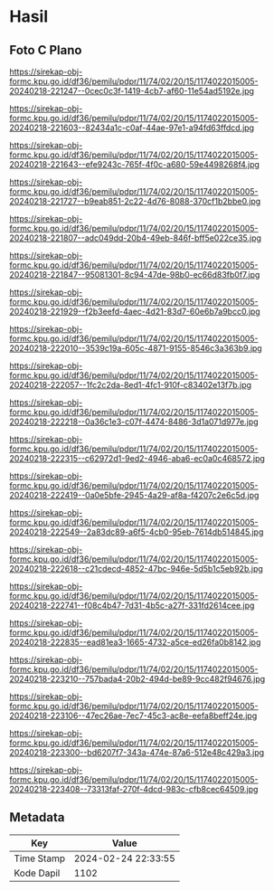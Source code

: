 # Hasil

## Foto C Plano

https://sirekap-obj-formc.kpu.go.id/df36/pemilu/pdpr/11/74/02/20/15/1174022015005-20240218-221247--0cec0c3f-1419-4cb7-af60-11e54ad5192e.jpg

https://sirekap-obj-formc.kpu.go.id/df36/pemilu/pdpr/11/74/02/20/15/1174022015005-20240218-221603--82434a1c-c0af-44ae-97e1-a94fd63ffdcd.jpg

https://sirekap-obj-formc.kpu.go.id/df36/pemilu/pdpr/11/74/02/20/15/1174022015005-20240218-221643--efe9243c-765f-4f0c-a680-59e4498268f4.jpg

https://sirekap-obj-formc.kpu.go.id/df36/pemilu/pdpr/11/74/02/20/15/1174022015005-20240218-221727--b9eab851-2c22-4d76-8088-370cf1b2bbe0.jpg

https://sirekap-obj-formc.kpu.go.id/df36/pemilu/pdpr/11/74/02/20/15/1174022015005-20240218-221807--adc049dd-20b4-49eb-846f-bff5e022ce35.jpg

https://sirekap-obj-formc.kpu.go.id/df36/pemilu/pdpr/11/74/02/20/15/1174022015005-20240218-221847--95081301-8c94-47de-98b0-ec66d83fb0f7.jpg

https://sirekap-obj-formc.kpu.go.id/df36/pemilu/pdpr/11/74/02/20/15/1174022015005-20240218-221929--f2b3eefd-4aec-4d21-83d7-60e6b7a9bcc0.jpg

https://sirekap-obj-formc.kpu.go.id/df36/pemilu/pdpr/11/74/02/20/15/1174022015005-20240218-222010--3539c19a-605c-4871-9155-8546c3a363b9.jpg

https://sirekap-obj-formc.kpu.go.id/df36/pemilu/pdpr/11/74/02/20/15/1174022015005-20240218-222057--1fc2c2da-8ed1-4fc1-910f-c83402e13f7b.jpg

https://sirekap-obj-formc.kpu.go.id/df36/pemilu/pdpr/11/74/02/20/15/1174022015005-20240218-222218--0a36c1e3-c07f-4474-8486-3d1a071d977e.jpg

https://sirekap-obj-formc.kpu.go.id/df36/pemilu/pdpr/11/74/02/20/15/1174022015005-20240218-222315--c62972d1-9ed2-4946-aba6-ec0a0c468572.jpg

https://sirekap-obj-formc.kpu.go.id/df36/pemilu/pdpr/11/74/02/20/15/1174022015005-20240218-222419--0a0e5bfe-2945-4a29-af8a-f4207c2e6c5d.jpg

https://sirekap-obj-formc.kpu.go.id/df36/pemilu/pdpr/11/74/02/20/15/1174022015005-20240218-222549--2a83dc89-a6f5-4cb0-95eb-7614db514845.jpg

https://sirekap-obj-formc.kpu.go.id/df36/pemilu/pdpr/11/74/02/20/15/1174022015005-20240218-222618--c21cdecd-4852-47bc-946e-5d5b1c5eb92b.jpg

https://sirekap-obj-formc.kpu.go.id/df36/pemilu/pdpr/11/74/02/20/15/1174022015005-20240218-222741--f08c4b47-7d31-4b5c-a27f-331fd2614cee.jpg

https://sirekap-obj-formc.kpu.go.id/df36/pemilu/pdpr/11/74/02/20/15/1174022015005-20240218-222835--ead81ea3-1665-4732-a5ce-ed26fa0b8142.jpg

https://sirekap-obj-formc.kpu.go.id/df36/pemilu/pdpr/11/74/02/20/15/1174022015005-20240218-223210--757bada4-20b2-494d-be89-9cc482f94676.jpg

https://sirekap-obj-formc.kpu.go.id/df36/pemilu/pdpr/11/74/02/20/15/1174022015005-20240218-223106--47ec26ae-7ec7-45c3-ac8e-eefa8beff24e.jpg

https://sirekap-obj-formc.kpu.go.id/df36/pemilu/pdpr/11/74/02/20/15/1174022015005-20240218-223300--bd6207f7-343a-474e-87a6-512e48c429a3.jpg

https://sirekap-obj-formc.kpu.go.id/df36/pemilu/pdpr/11/74/02/20/15/1174022015005-20240218-223408--73313faf-270f-4dcd-983c-cfb8cec64509.jpg


## Metadata

| Key        | Value               |
| ---------- | ------------------- |
| Time Stamp | 2024-02-24 22:33:55 |
| Kode Dapil | 1102                |



